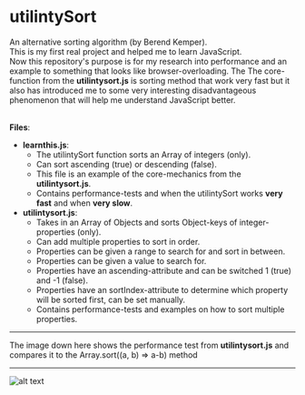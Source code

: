 # utilintySort
An alternative sorting algorithm (by Berend Kemper).<br>
This is my first real project and helped me to learn JavaScript.<br> 
Now this repository's purpose is for my research into performance and an example to something that looks like browser-overloading. The The core-function from the <b>utilintysort.js</b> is sorting method that work very fast but it also has introduced me to some very interesting disadvantageous phenomenon that will help me understand JavaScript better.<br><br>

<b>Files</b>:
- <b>learnthis.js</b>:
  - The utilintySort function sorts an Array of integers (only).
  - Can sort ascending (true) or descending (false).
  - This file is an example of the core-mechanics from the <b>utilintysort.js</b>.
  - Contains performance-tests and when the utilintySort works <b>very fast</b> and when <b>very slow</b>.
- <b>utilintysort.js</b>: 
  - Takes in an Array of Objects and sorts Object-keys of integer-properties (only). 
  - Can add multiple properties to sort in order. 
  - Properties can be given a range to search for and sort in between. 
  - Properties can be given a value to search for. 
  - Properties have an ascending-attribute and can be switched 1 (true) and -1 (false).
  - Properties have an sortIndex-attribute to determine which property will be sorted first, can be set manually.
  - Contains performance-tests and examples on how to sort multiple properties.

_______________________________________________________________________________________________________________________
The image down here shows the performance test from <b>utilintysort.js</b> and compares it to the Array.sort((a, b) => a-b) method
_______________________________________________________________________________________________________________________
![alt text](https://pbs.twimg.com/media/ESlEopbWkAAawso?format=png&name=medium)


